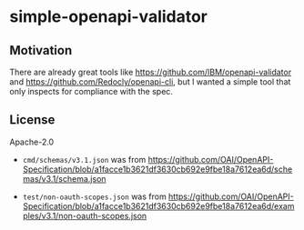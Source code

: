 # simple-openapi-validator

## Motivation

There are already great tools like https://github.com/IBM/openapi-validator and https://github.com/Redocly/openapi-cli, but I wanted a simple tool that only inspects for compliance with the spec.

## License

Apache-2.0

- `cmd/schemas/v3.1.json` was from https://github.com/OAI/OpenAPI-Specification/blob/a1facce1b3621df3630cb692e9fbe18a7612ea6d/schemas/v3.1/schema.json

- `test/non-oauth-scopes.json` was from https://github.com/OAI/OpenAPI-Specification/blob/a1facce1b3621df3630cb692e9fbe18a7612ea6d/examples/v3.1/non-oauth-scopes.json